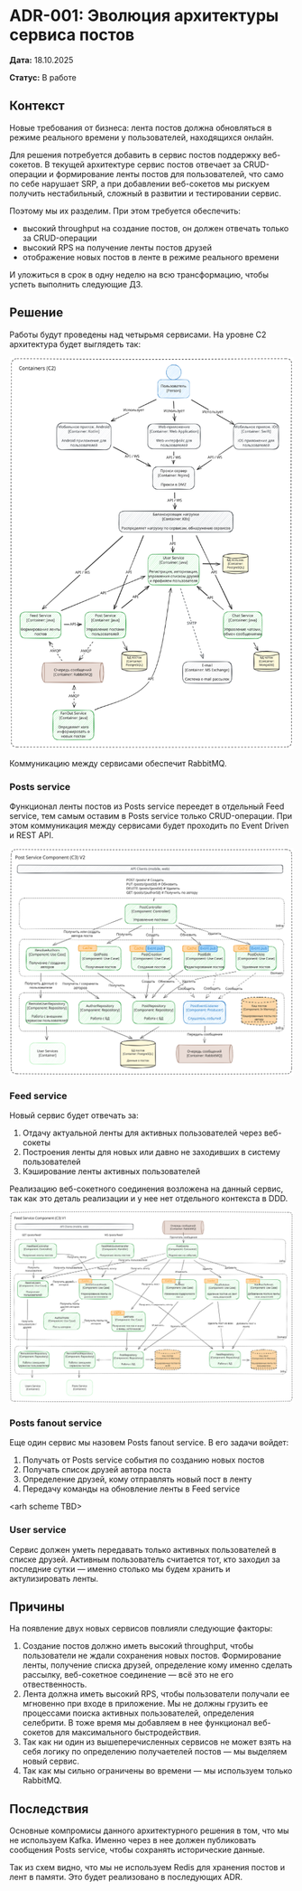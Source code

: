 # ADR-001: Эволюция архитектуры сервиса постов

**Дата:** 18.10.2025

**Статус:** В работе

## Контекст

Новые требования от бизнеса: лента постов должна обновляться в режиме реального времени у пользователей, находящихся онлайн.

Для решения потребуется добавить в сервис постов поддержку веб-сокетов. В текущей архитектуре сервис постов отвечает за CRUD-операции и
формирование ленты постов для пользователей, что само по себе нарушает SRP, а при добавлении веб-сокетов мы рискуем получить нестабильный,
сложный в развитии и тестировании сервис. 

Поэтому мы их разделим. При этом требуется обеспечить:

- высокий throughput на создание постов, он должен отвечать только за CRUD-операции
- высокий RPS на получение ленты постов друзей
- отображение новых постов в ленте в режиме реального времени

И уложиться в срок в одну неделю на всю трансформацию, чтобы успеть выполнить следующие ДЗ.

## Решение

Работы будут проведены над четырьмя сервисами. На уровне C2 архитектура будет выглядеть так:

![C2_v2.svg](../arch/c4/C2_v2.svg)

Коммуникацию между сервисами обеспечит RabbitMQ.

### Posts service

Функционал ленты постов из Posts service переедет в отдельный Feed service, тем самым оставим в Posts service только CRUD-операции. При
этом коммуникация между сервисами будет проходить по Event Driven и REST API.

![C3-posts-service_v2.svg](../arch/c4/C3-posts-service_v2.svg)

### Feed service

Новый сервис будет отвечать за:

1. Отдачу актуальной ленты для активных пользователей через веб-сокеты
2. Построения ленты для новых или давно не заходивших в систему пользователей
3. Кэширование ленты активных пользователей

Реализацию веб-сокетного соединения возложена на данный сервис, так как это деталь реализации и у нее нет отдельного контекста в DDD.

![C3-feed-service_v1.svg](../arch/c4/C3-feed-service_v1.svg)

### Posts fanout service

Еще один сервис мы назовем Posts fanout service. В его задачи войдет:

1. Получать от Posts service события по созданию новых постов
2. Получать список друзей автора поста
3. Определение друзей, кому отправлять новый пост в ленту
4. Передачу команды на обновление ленты в Feed service

\<arh scheme TBD\>

### User service

Сервис должен уметь передавать только активных пользователей в списке друзей. Активным пользователь считается тот, кто заходил за последние
сутки — именно столько мы будем хранить и актулизировать ленты.

## Причины

На появление двух новых сервисов повлияли следующие факторы:

1. Создание постов должно иметь высокий throughput, чтобы пользователи не ждали сохранения новых постов. Формирование ленты, получение
   списка друзей, определение кому именно сделать рассылку, веб-сокетное соединение — всё это не его отвественность.
2. Лента должна иметь высокий RPS, чтобы пользователи получали ее мгновенно при входе в приложение. Мы не должны грузить ее процессами
   поиска активных пользователей, определения селебрити. В тоже время мы добавляем в нее функционал веб-сокетов для максимального
   быстродействия.
3. Так как ни один из вышеперечисленных сервисов не может взять на себя логику по определению получаетелей постов — мы выделяем новый
   сервис.
4. Так как мы сильно ограничены во времени — мы используем только RabbitMQ.

## Последствия

Основные компромисы данного архитектурного решения в том, что мы не используем Kafka. Именно через в нее должен публиковать сообщения
Posts service, чтобы сохранять исторические данные.

Так из схем видно, что мы не используем Redis для хранения постов и лент в памяти. Это будет реализовано в последующих ADR.
